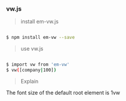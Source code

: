 ### vw.js

> install em-vw.js

```bash

$ npm install em-vw --save

```

> use vw.js

```bash

$ import vw from 'em-vw'
$ vw([company|100])

```

> Explain

The font size of the default root element is 1vw
